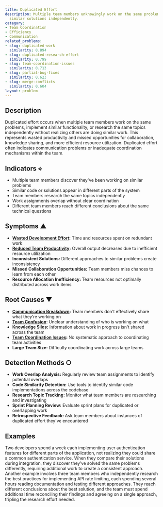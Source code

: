 ```yaml
---
title: Duplicated Effort
description: Multiple team members unknowingly work on the same problems or implement
  similar solutions independently.
category:
- Team Coordination
- Efficiency
- Communication
related_problems:
- slug: duplicated-work
  similarity: 0.894
- slug: duplicated-research-effort
  similarity: 0.799
- slug: team-coordination-issues
  similarity: 0.713
- slug: partial-bug-fixes
  similarity: 0.623
- slug: merge-conflicts
  similarity: 0.604
layout: problem
---
```


## Description

Duplicated effort occurs when multiple team members work on the same problems, implement similar functionality, or research the same topics independently without realizing others are doing similar work. This represents wasted productivity and missed opportunities for collaboration, knowledge sharing, and more efficient resource utilization. Duplicated effort often indicates communication problems or inadequate coordination mechanisms within the team.

## Indicators ⟡

- Multiple team members discover they've been working on similar problems
- Similar code or solutions appear in different parts of the system
- Team members research the same topics independently
- Work assignments overlap without clear coordination
- Different team members reach different conclusions about the same technical questions

## Symptoms ▲

- **[Wasted Development Effort](wasted-development-effort.md):** Time and resources spent on redundant work
- **[Reduced Team Productivity](reduced-team-productivity.md):** Overall output decreases due to inefficient resource utilization
- **Inconsistent Solutions:** Different approaches to similar problems create inconsistency
- **Missed Collaboration Opportunities:** Team members miss chances to learn from each other
- **Resource Allocation Inefficiency:** Team resources not optimally distributed across work items

## Root Causes ▼

- **[Communication Breakdown](communication-breakdown.md):** Team members don't effectively share what they're working on
- **[Team Confusion](team-confusion.md):** Unclear understanding of who is working on what
- **[Knowledge Silos](knowledge-silos.md):** Information about work in progress isn't shared across the team
- **[Team Coordination Issues](team-coordination-issues.md):** No systematic approach to coordinating team activities
- **Large Team Size:** Difficulty coordinating work across large teams

## Detection Methods ○

- **Work Overlap Analysis:** Regularly review team assignments to identify potential overlaps
- **Code Similarity Detection:** Use tools to identify similar code implementations across the codebase
- **Research Topic Tracking:** Monitor what team members are researching and investigating
- **Sprint Planning Review:** Evaluate sprint plans for duplicated or overlapping work
- **Retrospective Feedback:** Ask team members about instances of duplicated effort they've encountered

## Examples

Two developers spend a week each implementing user authentication features for different parts of the application, not realizing they could share a common authentication service. When they compare their solutions during integration, they discover they've solved the same problems differently, requiring additional work to create a consistent approach. Another example involves three team members who independently research the best practices for implementing API rate limiting, each spending several hours reading documentation and testing different approaches. They reach different conclusions about the best solution, and the team must spend additional time reconciling their findings and agreeing on a single approach, tripling the research effort needed.